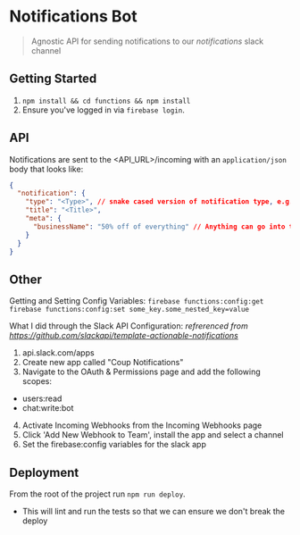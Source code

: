 Notifications Bot
=================
> Agnostic API for sending notifications to our _notifications_ slack channel

## Getting Started
1. `npm install && cd functions && npm install`
2. Ensure you've logged in via `firebase login`.

## API
Notifications are sent to the <API_URL>/incoming with an `application/json` body that looks like:
```JSON
{
  "notification": {
    "type": "<Type>", // snake cased version of notification type, e.g. `new_deal` or `new_client`
    "title": "<Title>",
    "meta": {
      "businessName": "50% off of everything" // Anything can go into this object and be iterated over in the notification body
    }
  }
}
```

## Other
Getting and Setting Config Variables:
`firebase functions:config:get`
`firebase functions:config:set some_key.some_nested_key=value`

What I did through the Slack API Configuration:
_refrerenced from https://github.com/slackapi/template-actionable-notifications_
1. api.slack.com/apps
2. Create new app called "Coup Notifications"
3. Navigate to the OAuth & Permissions page and add the following scopes:
  * users:read
  * chat:write:bot
4. Activate Incoming Webhooks from the Incoming Webhooks page
5. Click 'Add New Webhook to Team', install the app and select a channel
6. Set the firebase:config variables for the slack app

## Deployment
From the root of the project run `npm run deploy`.
* This will lint and run the tests so that we can ensure we don't break the deploy
